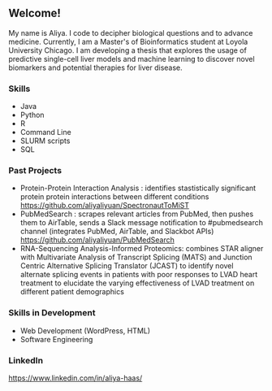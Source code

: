 
## Welcome! 

<!--
**aliyaliyuan/aliyaliyuan** is a ✨ _special_ ✨ repository because its `README.md` (this file) appears on your GitHub profile.

Here are some ideas to get you started:

- 🔭 I’m currently working on ...
- 🌱 I’m currently learning ...
- 👯 I’m looking to collaborate on ...
- 🤔 I’m looking for help with ...
- 💬 Ask me about ...
- 📫 How to reach me: ...
- 😄 Pronouns: ...
- ⚡ Fun fact: ...
-->
My name is Aliya. I code to decipher biological questions and to advance medicine. Currently, I am a Master's of Bioinformatics student at Loyola University Chicago. I am developing a thesis that explores the usage of predictive single-cell liver models and machine learning to discover novel biomarkers and potential therapies for liver disease. 

### Skills
- Java
- Python
- R
- Command Line
- SLURM scripts
- SQL

### Past Projects
- Protein-Protein Interaction Analysis : identifies stastistically significant protein protein interactions between different conditions
   https://github.com/aliyaliyuan/SpectronautToMiST
- PubMedSearch : scrapes relevant articles from PubMed, then pushes them to AirTable, sends a Slack message notification to #pubmedsearch channel (integrates PubMed, AirTable, and Slackbot APIs)
  https://github.com/aliyaliyuan/PubMedSearch
- RNA-Sequencing Analysis-Informed Proteomics: combines STAR aligner with Multivariate Analysis of Transcript Splicing (MATS) and Junction Centric Alternative Splicing Translator (JCAST) to identify novel alternate splicing events in patients with poor responses to LVAD heart treatment to elucidate the varying effectiveness of LVAD treatment on different patient demographics

### Skills in Development
- Web Development (WordPress, HTML)
- Software Engineering

### LinkedIn
https://www.linkedin.com/in/aliya-haas/ 



